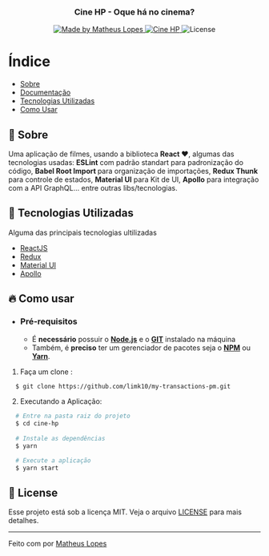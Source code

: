 
<h3 align="center">
    <br><br>
    <b>Cine HP - Oque há no cinema?</b> 
</h3>

<p align="center">
<a href="https://www.linkedin.com/in/matheus-lopes-394240151/">
    <img alt="Made by Matheus Lopes" src="https://img.shields.io/badge/made%20by-Matheus Lopes-%237519C1">
  </a>
  <a href="https://pt-br.reactjs.org/">
    <img alt="Cine HP" src="https://img.shields.io/badge/made%20with-React-%237519C1">
  </a>
  <a>
  <img alt="License" src="https://img.shields.io/github/license/vitorserrano/ecoleta?color=%237519C1">
</p>

# Índice

- [Sobre](#sobre)
- [Documentação](#documentacao)
- [Tecnologias Utilizadas](#tecnologias-utilizadas)
- [Como Usar](#como-usar)

<a id="sobre"></a>

## :bookmark: Sobre


Uma aplicação de filmes, usando a biblioteca <b>React ❤</b>, algumas das tecnologias usadas: <b>ESLint</b> com padrão standart para padronização do código, <b>Babel Root Import </b> para organização de importações, <b>Redux Thunk</b> para controle de estados, <b>Material UI</b> para Kit de UI, <b>Apollo</b> para integração com a API GraphQL... entre outras libs/tecnologias.

<a id="documentacao"></a>


## :rocket: Tecnologias Utilizadas

Alguma das principais tecnologias ultilizadas

- [ReactJS](https://reactjs.org/)
- [Redux](https://redux.js.org/)
- [Material UI](https://material-ui.com/pt/)
- [Apollo](https://www.apollographql.com/)

<a id="tecnologias-utilizadas"></a>


## :fire: Como usar

- ### **Pré-requisitos**

  - É **necessário** possuir o **[Node.js](https://nodejs.org/en/)** e o  **[GIT](https://git-scm.com/)** instalado na máquina
  - Também, é **preciso** ter um gerenciador de pacotes seja o **[NPM](https://www.npmjs.com/)** ou **[Yarn](https://yarnpkg.com/)**.

1. Faça um clone :

```sh
  $ git clone https://github.com/limk10/my-transactions-pm.git
```

2. Executando a Aplicação:

```sh
  # Entre na pasta raiz do projeto
  $ cd cine-hp
    
  # Instale as dependências
  $ yarn

  # Execute a aplicação
  $ yarn start
```

<a id="como-usar"></a>


## :memo: License

Esse projeto está sob a licença MIT. Veja o arquivo [LICENSE](LICENSE.md) para mais detalhes.

---

Feito com por [Matheus Lopes](https://github.com/limk10)

